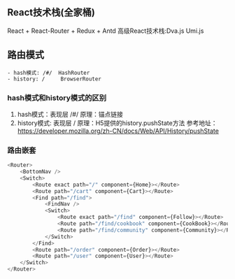 ## React技术栈(全家桶)
React + React-Router + Redux + Antd
高级React技术栈:Dva.js  Umi.js


## 路由模式
    - hash模式: /#/  HashRouter
    - history: /     BrowserRouter
### hash模式和history模式的区别
1. hash模式：表现层 /#/  原理：锚点链接
2. history模式: 表现层 /  原理：H5提供的history.pushState方法
    参考地址：https://developer.mozilla.org/zh-CN/docs/Web/API/History/pushState

### 路由嵌套
```js
<Router>
    <BottomNav />
    <Switch>
        <Route exact path="/" component={Home}></Route>
        <Route path="/cart" component={Cart}></Route>
        <Find path="/find">
            <FindNav />
            <Switch>
                <Route exact path="/find" component={Follow}></Route>
                <Route path="/find/cookbook" component={CookBook}></Route>
                <Route path="/find/community" component={Community}></Route>
            </Switch>
        </Find>
        <Route path="/order" component={Order}></Route>
        <Route path="/user" component={User}></Route>
    </Switch>
</Router>
```